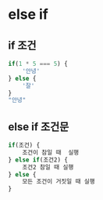 # else if

## if 조건

```javascript
if(1 * 5 === 5) {
    '안녕'
} else {
    '잘'
}
"안녕"
```

## else if 조건문

```javascript
if(조건) {
    조건이 참일 때  실행
} else if(조건2) {
    조건2 참일 때 실행
} else {
    모든 조건이 거짓일 때 실행
}
```

